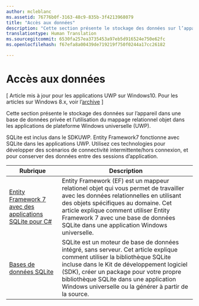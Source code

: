 ```yaml
---
author: mcleblanc
ms.assetid: 76776b0f-3163-48c9-835b-3f4213968079
title: "Accès aux données"
description: "Cette section présente le stockage des données sur l’appareil dans une base de données privée et l’utilisation du mappage relationnel objet dans les applications UWP."
translationtype: Human Translation
ms.sourcegitcommit: 6530fa257ea3735453a97eb5d916524e750e62fc
ms.openlocfilehash: f67efa8a00439de719219f750f0244a17cc26182

---
```

# Accès aux données

\[ Article mis à jour pour les applications UWP sur Windows10. Pour les articles sur Windows 8.x, voir l’[archive](http://go.microsoft.com/fwlink/p/?linkid=619132) \]

Cette section présente le stockage des données sur l’appareil dans une base de données privée et l’utilisation du mappage relationnel objet dans les applications de plateforme Windows universelle (UWP).

SQLite est inclus dans le SDKUWP. Entity Framework7 fonctionne avec SQLite dans les applications UWP. Utilisez ces technologies pour développer des scénarios de connectivité intermittente/hors connexion, et pour conserver des données entre des sessions d’application.

| Rubrique | Description|
|-------|------------|
| [Entity Framework 7 avec des applications SQLite pour C#](entity-framework-7-with-sqlite-for-csharp-apps.md) | Entity Framework (EF) est un mappeur relationel objet qui vous permet de travailler avec les données relationnelles en utilisant des objets spécifiques au domaine. Cet article explique comment utiliser Entity Framework 7 avec une base de données SQLite dans une application Windows universelle. |
| [Bases de données SQLite](sqlite-databases.md) | SQLite est un moteur de base de données intégré, sans serveur. Cet article explique comment utiliser la bibliothèque SQLite incluse dans le Kit de développement logiciel (SDK), créer un package pour votre propre bibliothèque SQLite dans une application Windows universelle ou la générer à partir de la source. |




<!--HONumber=Aug16_HO5-->


